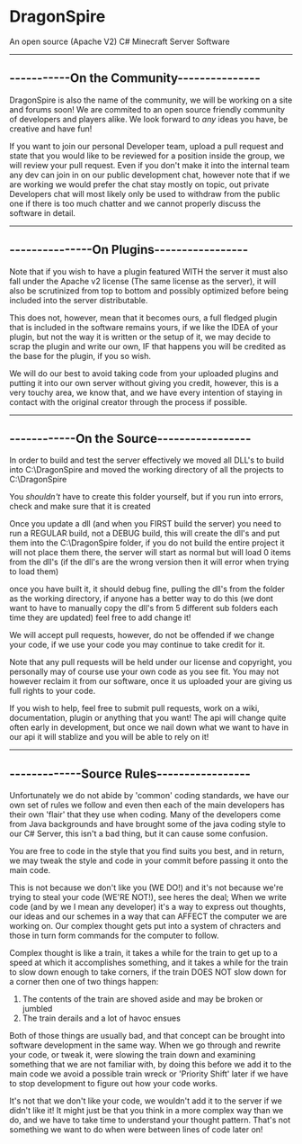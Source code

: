 DragonSpire
===========

An open source (Apache V2) C# Minecraft Server Software

------------------------------------------
-----------On the Community---------------
------------------------------------------
DragonSpire is also the name of the community, we will be working on a site and forums soon! We are commited to an open source friendly community of developers and players alike. We look forward to *any* ideas you have, be creative and have fun!

If you want to join our personal Developer team, upload a pull request and state that you would like to be reviewed for a position inside the group, we will review your pull request. Even if you don't make it into the internal team any dev can join in on our public development chat, however note that if we are working we would prefer the chat stay mostly on topic, out private Developers chat will most likely only be used to withdraw from the public one if there is too much chatter and we cannot properly discuss the software in detail.


------------------------------------------
---------------On Plugins-----------------
------------------------------------------
Note that if you wish to have a plugin featured WITH the server it must also fall under the Apache v2 license (The same license as the server), it will also be scrutinized from top to bottom and possibly optimized before being included into the server distributable.

This does not, however, mean that it becomes ours, a full fledged plugin that is included in the software remains yours, if we like the IDEA of your plugin, but not the way it is written or the setup of it, we may decide to scrap the plugin and write our own, IF that happens you will be credited as the base for the plugin, if you so wish.

We will do our best to avoid taking code from your uploaded plugins and putting it into our own server without giving you credit, however, this is a very touchy area, we know that, and we have every intention of staying in contact with the original creator through the process if possible.


------------------------------------------
------------On the Source-----------------
------------------------------------------
In order to build and test the server effectively we moved all DLL's to build into C:\DragonSpire and moved the working directory of all the projects to C:\DragonSpire

You *shouldn't* have to create this folder yourself, but if you run into errors, check and make sure that it is created

Once you update a dll (and when you FIRST build the server) you need to run a REGULAR build, not a DEBUG build, this will create the dll's and put them into the C:\DragonSpire folder, if you do not build the entire project it will not place them there, the server will start as normal but will load 0 items from the dll's (if the dll's are the wrong version then it will error when trying to load them)

once you have built it, it should debug fine, pulling the dll's from the folder as the working directory, if anyone has a better way to do this (we dont want to have to manually copy the dll's from 5 different sub folders each time they are updated) feel free to add change it!

We will accept pull requests, however, do not be offended if we change your code, if we use your code you may continue to take credit for it.

Note that any pull requests will be held under our license and copyright, you personally may of course use your own code as you see fit. You may not however reclaim it from our software, once it us uploaded your are giving us full rights to your code.

If you wish to help, feel free to submit pull requests, work on a wiki, documentation, plugin or anything that you want! The api will change quite often early in development, but once we nail down what we want to have in our api it will stablize and you will be able to rely on it!


------------------------------------------
-------------Source Rules-----------------
------------------------------------------
Unfortunately we do not abide by 'common' coding standards, we have our own set of rules we follow and even then each of the main developers has their own 'flair' that they use when coding. Many of the developers come from Java backgrounds and have brought some of the java coding style to our C# Server, this isn't a bad thing, but it can cause some confusion.

You are free to code in the style that you find suits you best, and in return, we may tweak the style and code in your commit before passing it onto the main code.

This is not because we don't like you (WE DO!) and it's not because we're trying to steal your code (WE'RE NOT!), see heres the deal; When we write code (and by we I mean any developer) it's a way to express out thoughts, our ideas and our schemes in a way that can AFFECT the computer we are working on. Our complex thought gets put into a system of chracters and those in turn form commands for the computer to follow.

Complex thought is like a train, it takes a while for the train to get up to a speed at which it accomplishes something, and it takes a while for the train to slow down enough to take corners, if the train DOES NOT slow down for a corner then one of two things happen:

1. The contents of the train are shoved aside and may be broken or jumbled
2. The train derails and a lot of havoc ensues

Both of those things are usually bad, and that concept can be brought into software development in the same way. When we go through and rewrite your code, or tweak it, were slowing the train down and examining something that we are not familiar with, by doing this before we add it to the main code we avoid a possible train wreck or 'Priority Shift' later if we have to stop development to figure out how your code works.

It's not that we don't like your code, we wouldn't add it to the server if we didn't like it! It might just be that you think in a more complex way than we do, and we have to take time to understand your thought pattern. That's not something we want to do when were between lines of code later on!
